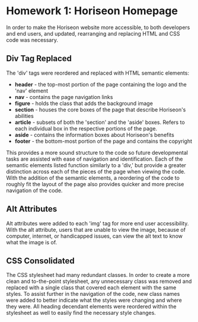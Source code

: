 # Homework 1: Horiseon Homepage

In order to make the Horiseon website more accessible, to both developers and end users, and updated, rearranging and replacing HTML and CSS code was necessary.

## Div Tag Replaced

The 'div' tags were reordered and replaced with HTML semantic elements: 
  - **header** - the top-most portion of the page containing the logo and the 'nav' element
  - **nav** - contains the page navigation links
  - **figure** - holds the class that adds the background image
  - **section** - houses the core boxes of the page that describe Horiseon's abilities
  - **article** - subsets of both the 'section' and the 'aside' boxes. Refers to each individual box in the respective portions of the page. 
  - **aside** - contains the information boxes about Horiseon's benefits
  - **footer** - the bottom-most portion of the page and contains the copyright
 
This provides a more sound structure to the code so future developmental tasks are assisted with ease of navigation and identification. Each of the semantic elements listed function similarly to a 'div,' but provide a greater distinction across each of the pieces of the page when viewing the code. With the addition of the semantic elements, a reordering of the code to roughly fit the layout of the page also provides quicker and more precise navigation of the code.

## Alt Attributes
Alt attributes were added to each 'img' tag for more end user accessibility. With the alt attribute, users that are unable to view the image, because of computer, internet, or handicapped issues, can view the alt text to know what the image is of.

## CSS Consolidated
The CSS stylesheet had many redundant classes. In order to create a more clean and to-the-point stylesheet, any unnecessary class was removed and replaced with a single class that covered each element with the same styles. To assist further in the navigation of the code, new class names were added to better indicate what the styles were changing and where they were. All heading decendant elements were reordered within the stylesheet as well to easily find the necessary style changes.
